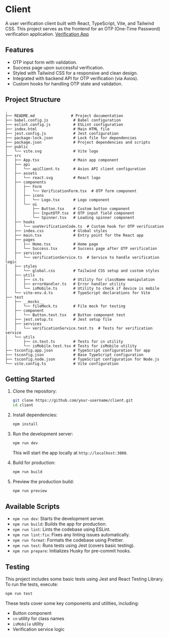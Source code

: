 
# Client

A user verification client built with React, TypeScript, Vite, and Tailwind CSS. This project serves as the frontend for an OTP (One-Time Password) verification application.
[Verification App](https://verification-app-chi.vercel.app/)


## Features

- OTP input form with validation.
- Success page upon successful verification.
- Styled with Tailwind CSS for a responsive and clean design.
- Integrated with backend API for OTP verification (via Axios).
- Custom hooks for handling OTP state and validation.

## Project Structure

```
.
├── README.md                # Project documentation
├── babel.config.js           # Babel configuration
├── eslint.config.js          # ESLint configuration
├── index.html                # Main HTML file
├── jest.config.js            # Jest configuration
├── package-lock.json         # Lock file for dependencies
├── package.json              # Project dependencies and scripts
├── public
│   └── vite.svg              # Vite logo
├── src
│   ├── App.tsx               # Main app component
│   ├── api
│   │   └── apiClient.ts      # Axios API client configuration
│   ├── assets
│   │   └── react.svg         # React logo
│   ├── components
│   │   ├── Form
│   │   │   └── VerificationForm.tsx  # OTP form component
│   │   ├── icons
│   │   │   └── Logo.tsx      # Logo component
│   │   └── ui
│   │       ├── Button.tsx    # Custom button component
│   │       ├── InputOTP.tsx  # OTP input field component
│   │       └── Spinner.tsx   # Loading spinner component
│   ├── hooks
│   │   └── useVerificationCode.ts  # Custom hook for OTP verification
│   ├── index.css             # Global styles
│   ├── main.tsx              # Entry point for the React app
│   ├── pages
│   │   ├── Home.tsx          # Home page
│   │   └── Success.tsx       # Success page after OTP verification
│   ├── services
│   │   └── verificationService.ts  # Service to handle verification logic
│   ├── styles
│   │   └── global.css        # Tailwind CSS setup and custom styles
│   ├── utils
│   │   ├── cn.ts             # Utility for className manipulation
│   │   ├── errorHandler.ts   # Error handler utility
│   │   └── isMobile.ts       # Utility to check if device is mobile
│   └── vite-env.d.ts         # TypeScript declarations for Vite
├── test
│   ├── __mocks__
│   │   └── fileMock.ts       # File mock for testing
│   ├── component
│   │   └── Button.test.tsx   # Button component test
│   ├── jest.setup.ts         # Jest setup file
│   ├── services
│   │   └── verificationService.test.ts  # Tests for verification service
│   └── utils
│       ├── cn.test.ts        # Tests for cn utility
│       └── isMobile.test.tsx # Tests for isMobile utility
├── tsconfig.app.json         # TypeScript configuration for app
├── tsconfig.json             # Base TypeScript configuration
├── tsconfig.node.json        # TypeScript configuration for Node.js
└── vite.config.ts            # Vite configuration
```

## Getting Started

1. Clone the repository:

   ```bash
   git clone https://github.com/your-username/client.git
   cd client
   ```

2. Install dependencies:

   ```bash
   npm install
   ```

3. Run the development server:

   ```bash
   npm run dev
   ```

   This will start the app locally at `http://localhost:3000`.

4. Build for production:

   ```bash
   npm run build
   ```

5. Preview the production build:

   ```bash
   npm run preview
   ```

## Available Scripts

- `npm run dev`: Starts the development server.
- `npm run build`: Builds the app for production.
- `npm run lint`: Lints the codebase using ESLint.
- `npm run lint:fix`: Fixes any linting issues automatically.
- `npm run format`: Formats the codebase using Prettier.
- `npm run test`: Runs tests using Jest (covers basic testing).
- `npm run prepare`: Initializes Husky for pre-commit hooks.

## Testing

This project includes some basic tests using Jest and React Testing Library. To run the tests, execute:

```bash
npm run test
```

These tests cover some key components and utilities, including:

- Button component
- `cn` utility for class names
- `isMobile` utility
- Verification service logic
